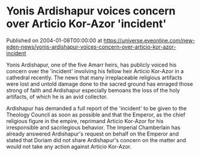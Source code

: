 # Yonis Ardishapur voices concern over Articio Kor-Azor 'incident'
Published on 2004-01-08T00:00:00 at https://universe.eveonline.com/new-eden-news/yonis-ardishapur-voices-concern-over-articio-kor-azor-incident

Yonis Ardishapur, one of the five Amarr heirs, has publicly voiced his concern over the 'incident' involving his fellow heir Articio Kor-Azor in a cathedral recently. The news that many irreplaceable religious artifacts were lost and untold damage done to the sacred ground has enraged those strong of faith and Ardishapur especially bemoans the loss of the holy artifacts, of which he is an avid collector.   
  
Ardishapur has demanded a full report of the 'incident' to be given to the Theology Council as soon as possible and that the Emperor, as the chief religious figure in the empire, reprimand Articio Kor-Azor for his irresponsible and sacrilegious behavior. The Imperial Chamberlain has already answered Ardishapur's request on behalf on the Emperor and stated that Doriam did not share Ardishapur's concern on the matter and would not take any action against Articio Kor-Azor.
